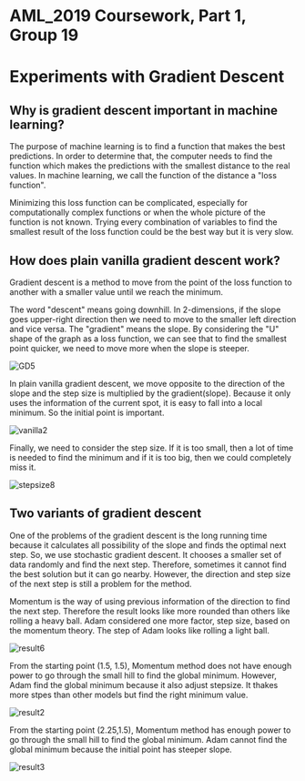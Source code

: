 # AML_2019 Coursework, Part 1, Group 19
# Experiments with Gradient Descent


## Why is gradient descent important in machine learning?


The purpose of machine learning is to find a function that makes the best predictions. In order to determine that, the computer needs to find the function which makes the predictions with the smallest distance to the real values. In machine learning, we call the function of the distance a "loss function".


Minimizing this loss function can be complicated, especially for computationally complex functions or when the whole picture of the function is not known. Trying every combination of variables to find the smallest result of the loss function could be the best way but it is very slow.


## How does plain vanilla gradient descent work?

Gradient descent is a method to move from the point of the loss function to another with a smaller value until we reach the minimum. 


The word "descent" means going downhill. In 2-dimensions, if the slope goes upper-right direction then we need to move to the smaller left direction and vice versa. The "gradient" means the slope. By considering the "U" shape of the graph as a loss function, we can see that to find the smallest point quicker, we need to move more when the slope is steeper. 

![GD5](https://user-images.githubusercontent.com/52673999/61009965-710d4000-a36c-11e9-81a8-8ff8e4444aaa.jpg)


In plain vanilla gradient descent, we move opposite to the direction of the slope and the step size is multiplied by the gradient(slope). Because it only uses the information of the current spot, it is easy to fall into a local minimum. So the initial point is important.

![vanilla2](https://user-images.githubusercontent.com/52673999/61004906-ee31b880-a35e-11e9-90f3-6b05db7d64e1.jpg)


Finally, we need to consider the step size. If it is too small, then a lot of time is needed to find the minimum and if it is too big, then we could completely miss it.

![stepsize8](https://user-images.githubusercontent.com/52673999/61007513-e83ed600-a364-11e9-9036-bed53afe0a01.jpg)


## Two variants of gradient descent

One of the problems of the gradient descent is the long running time because it calculates all possibility of the slope and finds the optimal next step. So, we use stochastic gradient descent. It chooses a smaller set of data randomly and find the next step. Therefore, sometimes it cannot find the best solution but it can go nearby. However, the direction and step size of the next step is still a problem for the method.


Momentum is the way of using previous information of the direction to find the next step. Therefore the result looks like more rounded than others like rolling a heavy ball. Adam considered one more factor, step size, based on the momentum theory. The step of Adam looks like rolling a light ball.

![result6](https://user-images.githubusercontent.com/52673999/61088000-18eb4200-a42f-11e9-8aee-936078a73051.jpg)


From the starting point (1.5, 1.5), Momentum method does not have enough power to go through the small hill to find the global minimum. However, Adam find the global minimum because it also adjust stepsize. It thakes more stpes than other models but find the right minimum value.

![result2](https://user-images.githubusercontent.com/52673999/61085398-10433d80-a428-11e9-810d-4123ab4b0fed.jpg)


From the starting point (2.25,1.5), Momentum method has enough power to go through the small hill to find the global minimum. Adam cannot find the global minimum because the initial point has steeper slope.

![result3](https://user-images.githubusercontent.com/52673999/61085430-294bee80-a428-11e9-9954-0ff8bc29ae32.jpg)
